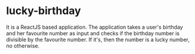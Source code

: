 # lucky-birthday

It is a ReactJS based application. The application takes a user's birthday and her favourite number as input and checks if the birthday number is divisible by the favourite number. If it's, then the number is a lucky number, no otherwise.
